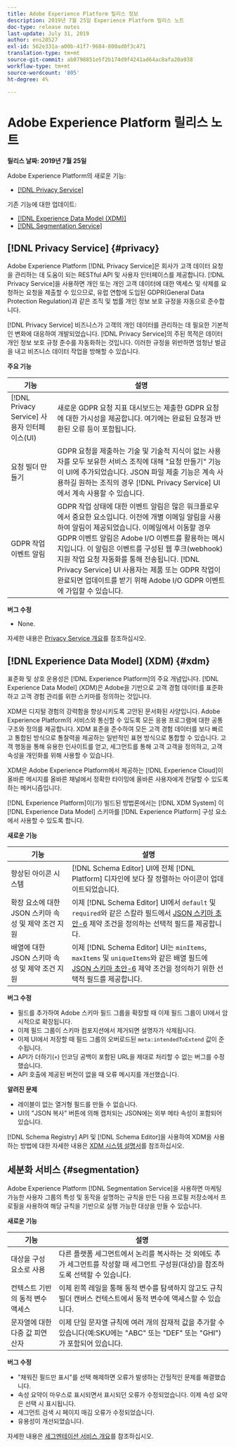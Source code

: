 ```yaml
---
title: Adobe Experience Platform 릴리스 정보
description: 2019년 7월 25일 Experience Platform 릴리스 노트
doc-type: release notes
last-update: July 31, 2019
author: ens28527
exl-id: 562e331a-a00b-41f7-9684-800ad0f3c471
translation-type: tm+mt
source-git-commit: ab0798851e5f2b174d9f4241ad64ac8afa20a938
workflow-type: tm+mt
source-wordcount: '805'
ht-degree: 4%

---
```


# Adobe Experience Platform 릴리스 노트

**릴리스 날짜: 2019년 7월 25일**

Adobe Experience Platform의 새로운 기능:

* [[!DNL Privacy Service]](#privacy)

기존 기능에 대한 업데이트:

* [[!DNL Experience Data Model (XDM)]](#xdm)
* [[!DNL Segmentation Service]](#segmentation)

## [!DNL Privacy Service] {#privacy}

Adobe Experience Platform [!DNL Privacy Service]은 회사가 고객 데이터 요청을 관리하는 데 도움이 되는 RESTful API 및 사용자 인터페이스를 제공합니다. [!DNL Privacy Service]을 사용하면 개인 또는 개인 고객 데이터에 대한 액세스 및 삭제를 요청하는 요청을 제출할 수 있으므로, 유럽 연합에 도입된 GDPR(General Data Protection Regulation)과 같은 조직 및 법률 개인 정보 보호 규정을 자동으로 준수합니다.

[!DNL Privacy Service] 비즈니스가 고객의 개인 데이터를 관리하는 데 필요한 기본적인 변화에 대응하여 개발되었습니다. [!DNL Privacy Service]의 주된 목적은 데이터 개인 정보 보호 규정 준수를 자동화하는 것입니다. 이러한 규정을 위반하면 엄청난 벌금을 내고 비즈니스 데이터 작업을 방해할 수 있습니다.

**주요 기능**

| 기능 | 설명 |
|---|---|
| [!DNL Privacy Service] 사용자 인터페이스(UI) | 새로운 GDPR 요청 지표 대시보드는 제출한 GDPR 요청에 대한 가시성을 제공합니다. 여기에는 완료된 요청과 반환된 오류 등이 포함됩니다. |
| 요청 빌더 만들기 | GDPR 요청을 제출하는 기술 및 기술적 지식이 없는 사용자를 모두 보유한 서비스 조직에 대해 &quot;요청 만들기&quot; 기능이 UI에 추가되었습니다. JSON 파일 제출 기능은 계속 사용하길 원하는 조직의 경우 [!DNL Privacy Service] UI에서 계속 사용할 수 있습니다. |
| GDPR 작업 이벤트 알림 | GDPR 작업 상태에 대한 이벤트 알림은 많은 워크플로우에서 중요한 요소입니다. 이전에 개별 이메일 알림을 사용하여 알림이 제공되었습니다. 이메일에서 이동할 경우 GDPR 이벤트 알림은 Adobe I/O 이벤트를 활용하는 메시지입니다. 이 알림은 이벤트를 구성된 웹 후크(webhook) 지원 작업 요청 자동화를 통해 전송됩니다. [!DNL Privacy Service] UI 사용자는 제품 또는 GDPR 작업이 완료되면 업데이트를 받기 위해 Adobe I/O GDPR 이벤트에 가입할 수 있습니다. |

**버그 수정**

* None.

자세한 내용은 [Privacy Service 개요](../../privacy-service/home.md)를 참조하십시오.

## [!DNL Experience Data Model] (XDM) {#xdm}

표준화 및 상호 운용성은 [!DNL Experience Platform]의 주요 개념입니다. [!DNL Experience Data Model] (XDM)은 Adobe을 기반으로 고객 경험 데이터를 표준화하고 고객 경험 관리를 위한 스키마를 정의하는 것입니다.

XDM은 디지털 경험의 강력함을 향상시키도록 고안된 문서화된 사양입니다. Adobe Experience Platform의 서비스와 통신할 수 있도록 모든 응용 프로그램에 대한 공통 구조와 정의를 제공합니다. XDM 표준을 준수하여 모든 고객 경험 데이터를 보다 빠르고 통합된 방식으로 통찰력을 제공하는 일반적인 표현 방식으로 통합할 수 있습니다. 고객 행동을 통해 유용한 인사이트를 얻고, 세그먼트를 통해 고객 고객을 정의하고, 고객 속성을 개인화를 위해 사용할 수 있습니다.

XDM은 Adobe Experience Platform에서 제공하는 [!DNL Experience Cloud]이 올바른 메시지를 올바른 채널에서 정확한 타이밍에 올바른 사용자에게 전달할 수 있도록 하는 메커니즘입니다.

[!DNL Experience Platform]이(가) 빌드된 방법론에서는 [!DNL XDM System] 이 [!DNL Experience Data Model] 스키마를 [!DNL Experience Platform] 구성 요소에서 사용할 수 있도록 합니다.

**새로운 기능**

| 기능 | 설명 |
|---|---|
| 향상된 아이콘 시스템 | [!DNL Schema Editor] UI에 전체 [!DNL Platform] 디자인에 보다 잘 정렬하는 아이콘이 업데이트되었습니다. |
| 확장 요소에 대한 JSON 스키마 속성 및 제약 조건 지원 | 이제 [!DNL Schema Editor] UI에서 `default` 및 `required`와 같은 스칼라 필드에서 [JSON 스키마 초안-6](https://tools.ietf.org/html/draft-wright-json-schema-01) 제약 조건을 정의하는 선택적 필드를 제공합니다. |
| 배열에 대한 JSON 스키마 속성 및 제약 조건 지원 | 이제 [!DNL Schema Editor] UI는 `minItems`, `maxItems` 및 `uniqueItems`와 같은 배열 필드에 [JSON 스키마 초안-6](https://tools.ietf.org/html/draft-wright-json-schema-01) 제약 조건을 정의하기 위한 선택적 필드를 제공합니다. |

**버그 수정**

* 필드를 추가하여 Adobe 스키마 필드 그룹을 확장할 때 이제 필드 그룹이 UI에서 암시적으로 확장됩니다.
* 이제 필드 그룹이 스키마 컴포지션에서 제거되면 설명자가 삭제됩니다.
* 이제 UI에서 저장할 때 필드 그룹의 오버로드된 `meta:intendedToExtend` 값이 준수됩니다.
* API가 더하기(`+`) 인코딩 공백이 포함된 URL을 제대로 처리할 수 없는 버그를 수정했습니다.
* API 호출에 제공된 버전이 없을 때 오류 메시지를 개선했습니다.

**알려진 문제**

* 레이블이 없는 열거형 필드를 만들 수 없습니다.
* UI의 &quot;JSON 복사&quot; 버튼에 의해 캡처되는 JSON에는 외부 메타 속성이 포함되어 있습니다.

[!DNL Schema Registry] API 및 [!DNL Schema Editor]을 사용하여 XDM을 사용하는 방법에 대한 자세한 내용은 [XDM 시스템 설명서](../../xdm/home.md)를 참조하십시오.

## 세분화 서비스 {#segmentation}

Adobe Experience Platform [!DNL Segmentation Service]을 사용하면 마케팅 가능한 사용자 그룹의 특성 및 동작을 설명하는 규칙을 만든 다음 프로필 저장소에서 프로필을 사용하여 해당 규칙을 기반으로 실행 가능한 대상을 만들 수 있습니다.

**새로운 기능**

| 기능 | 설명 |
| -----------| ---------- |
| 대상을 구성 요소로 사용 | 다른 플랫폼 세그먼트에서 논리를 복사하는 것 외에도 추가 세그먼트를 작성할 때 세그먼트 구성원(대상)을 참조하도록 선택할 수 있습니다. |
| 컨텍스트 기반의 동적 변수 액세스 | 이제 왼쪽 레일을 통해 동적 변수를 탐색하지 않고도 규칙 빌더 캔버스 컨텍스트에서 동적 변수에 액세스할 수 있습니다. |
| 문자열에 대한 다중 값 피연산자 | 이제 단일 문자열 규칙에 여러 개의 잠재적 값을 추가할 수 있습니다(예:SKU에는 &quot;ABC&quot; 또는 &quot;DEF&quot; 또는 &quot;GHI&quot;)가 포함되어 있습니다. |

**버그 수정**

* &quot;채워진 필드만 표시&quot;를 선택 해제하면 오류가 발생하는 간헐적인 문제를 해결했습니다.
* 속성 요약이 마우스로 표시되면서 표시되던 오류가 수정되었습니다. 이제 속성 요약은 선택 시 표시됩니다.
* 세그먼트 검색 시 페이지 매김 오류가 수정되었습니다.
* 유용성이 개선되었습니다.

자세한 내용은 [세그멘테이션 서비스 개요](../../segmentation/home.md)를 참조하십시오.
